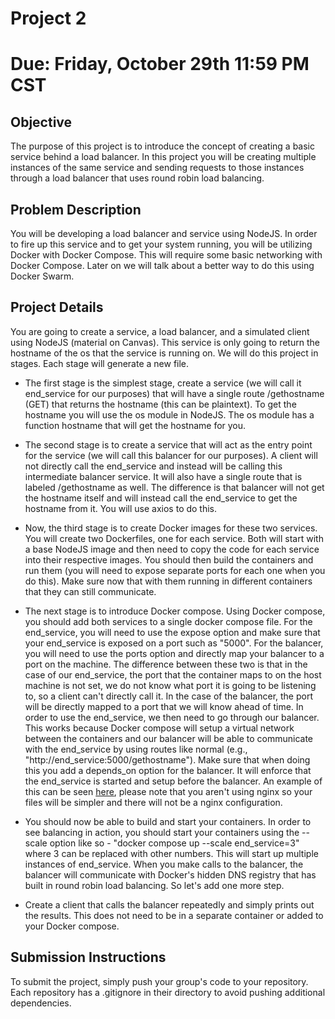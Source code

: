 # Project 2

# Due: Friday, October 29th 11:59 PM CST

## Objective 

The purpose of this project is to introduce the concept of creating a basic service behind a load balancer. In this project you will be creating multiple instances of the same service and sending requests to those instances through a load balancer that uses round robin load balancing.  

## Problem Description

You will be developing a load balancer and service using NodeJS. In order to fire up this service and to get your system running, you will be utilizing Docker with Docker Compose. This will require some basic networking with Docker Compose. Later on we will talk about a better way to do this using Docker Swarm.

## Project Details

You are going to create a service, a load balancer, and a simulated client using NodeJS (material on Canvas). This service is only going to return the hostname of the os that the service is running on. We will do this project in stages. Each stage will generate a new file.

- The first stage is the simplest stage, create a service (we will call it end_service for our purposes) that will have a single route /gethostname (GET) that returns the hostname (this can be plaintext). To get the hostname you will use the os module in NodeJS. The os module has a function hostname that will get the hostname for you.

- The second stage is to create a service that will act as the entry point for the service (we will call this balancer for our purposes). A client will not directly call the end_service and instead will be calling this intermediate balancer service. It will also have a single route that is labeled /gethostname as well. The difference is that balancer will not get the hostname itself and will instead call the end_service to get the hostname from it. You will use axios to do this. 

- Now, the third stage is to create Docker images for these two services. You will create two Dockerfiles, one for each service. Both will start with a base NodeJS image and then need to copy the code for each service into their respective images. You should then build the containers and run them (you will need to expose separate ports for each one when you do this). Make sure now that with them running in different containers that they can still communicate.

- The next stage is to introduce Docker compose. Using Docker compose, you should add both services to a single docker compose file. For the end_service, you will need to use the expose option and make sure that your end_service is exposed on a port such as "5000". For the balancer, you will need to use the ports option and directly map your balancer to a port on the machine. The difference between these two is that in the case of our end_service, the port that the container maps to on the host machine is not set, we do not know what port it is going to be listening to, so a client can't directly call it. In the case of the balancer, the port will be directly mapped to a port that we will know ahead of time. In order to use the end_service, we then need to go through our balancer. This works because Docker compose will setup a virtual network between the containers and our balancer will be able to communicate with the end_service by using routes like normal (e.g., "http://end_service:5000/gethostname"). Make sure that when doing this you add a depends_on option for the balancer. It will enforce that the end_service is started and setup before the balancer. An example of this can be seen [here](https://pspdfkit.com/blog/2018/how-to-use-docker-compose-to-run-multiple-instances-of-a-service-in-development/), please note that you aren't using nginx so your files will be simpler and there will not be a nginx configuration.

- You should now be able to build and start your containers. In order to see balancing in action, you should start your containers using the --scale option like so - "docker compose up --scale end_service=3" where 3 can be replaced with other numbers. This will start up multiple instances of end_service. When you make calls to the balancer, the balancer will communicate with Docker's hidden DNS registry that has built in round robin load balancing. So let's add one more step.

- Create a client that calls the balancer repeatedly and simply prints out the results. This does not need to be in a separate container or added to your Docker compose.

## Submission Instructions
  
To submit the project, simply push your group's code to your repository. Each repository has a .gitignore in their directory to avoid pushing additional dependencies.

